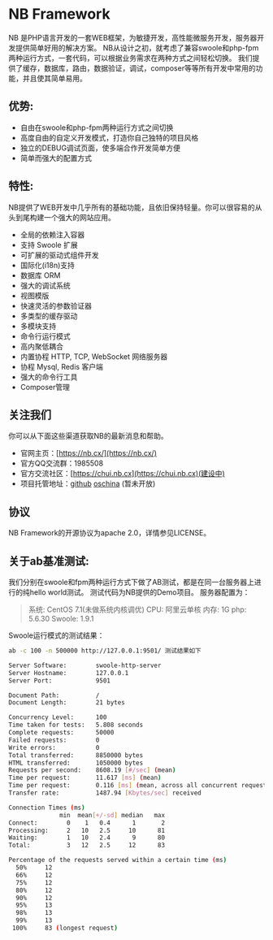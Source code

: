 # NB Framework

NB 是PHP语言开发的一套WEB框架，为敏捷开发，高性能微服务开发，服务器开发提供简单好用的解决方案。
NB从设计之初，就考虑了兼容swoole和php-fpm两种运行方式，一套代码，可以根据业务需求在两种方式之间轻松切换。 我们提供了缓存，数据库，路由，数据验证，调试，composer等等所有开发中常用的功能，并且使其简单易用。

## 优势:

- 自由在swoole和php-fpm两种运行方式之间切换
- 高度自由的自定义开发模式，打造你自己独特的项目风格
- 独立的DEBUG调试页面，使多端合作开发简单方便
- 简单而强大的配置方式


## 特性:
NB提供了WEB开发中几乎所有的基础功能，且依旧保持轻量。你可以很容易的从头到尾构建一个强大的网站应用。
- 全局的依赖注入容器
- 支持 Swoole 扩展
- 可扩展的驱动式组件开发
- 国际化(i18n)支持
- 数据库 ORM
- 强大的调试系统
- 视图模版
- 快速灵活的参数验证器
- 多类型的缓存驱动
- 多模块支持
- 命令行运行模式
- 高内聚低耦合
- 内置协程 HTTP, TCP, WebSocket 网络服务器
- 协程 Mysql, Redis 客户端
- 强大的命令行工具
- Composer管理

## 关注我们
你可以从下面这些渠道获取NB的最新消息和帮助。
- 官网主页：[https://nb.cx/](https://nb.cx/)
- 官方QQ交流群：1985508
- 官方交流社区：[https://chui.nb.cx](https://chui.nb.cx)(建设中)
- 项目托管地址：[github](https://github.com/nbcx/framework) [oschina](https://wiki.nb.cx) (暂未开放)


## 协议
NB Framework的开源协议为apache 2.0，详情参见LICENSE。

## 关于ab基准测试:
我们分别在swoole和fpm两种运行方式下做了AB测试，都是在同一台服务器上进行的纯hello world测试。
测试代码为NB提供的Demo项目。
服务器配置为：
> 系统: CentOS 7.1(未做系统内核调优)
> CPU: 阿里云单核
> 内存: 1G
> php: 5.6.30
> Swoole: 1.9.1


Swoole运行模式的测试结果：
```bash
ab -c 100 -n 500000 http://127.0.0.1:9501/ 测试结果如下

Server Software:        swoole-http-server
Server Hostname:        127.0.0.1
Server Port:            9501

Document Path:          /
Document Length:        21 bytes

Concurrency Level:      100
Time taken for tests:   5.808 seconds
Complete requests:      50000
Failed requests:        0
Write errors:           0
Total transferred:      8850000 bytes
HTML transferred:       1050000 bytes
Requests per second:    8608.19 [#/sec] (mean)
Time per request:       11.617 [ms] (mean)
Time per request:       0.116 [ms] (mean, across all concurrent requests)
Transfer rate:          1487.94 [Kbytes/sec] received

Connection Times (ms)
              min  mean[+/-sd] median   max
Connect:        0    1   0.4      1       2
Processing:     2   10   2.5     10      81
Waiting:        1   10   2.4      9      80
Total:          3   12   2.5     12      83

Percentage of the requests served within a certain time (ms)
  50%     12
  66%     12
  75%     12
  80%     12
  90%     12
  95%     13
  98%     13
  99%     13
 100%     83 (longest request)
```



    
    